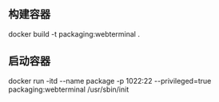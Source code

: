 ## 构建容器
docker build -t packaging:webterminal .
## 启动容器
docker run -itd --name package -p 1022:22 --privileged=true packaging:webterminal /usr/sbin/init



